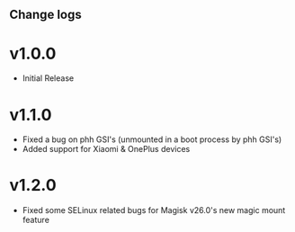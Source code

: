 ## Change logs

# v1.0.0
* Initial Release

# v1.1.0
* Fixed a bug on phh GSI's (unmounted in a boot process by phh GSI's)
* Added support for Xiaomi & OnePlus devices

# v1.2.0
* Fixed some SELinux related bugs for Magisk v26.0's new magic mount feature

##
